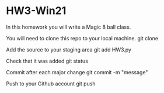 # HW3-Win21

In this homework you will write a Magic 8 ball class.

You will need to clone this repo to your local machine.
git clone

Add the source to your staging area
git add HW3.py

Check that it was added
git status

Commit after each major change
git commit -m "message"

Push to your Github account
git push
